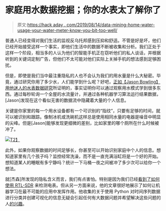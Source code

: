 # 家庭用水数据挖掘；你的水表太了解你了

> 原文:[https://hack aday . com/2019/08/14/data-mining-home-water-usage-your-water-meter-know-you-bit-too-well/](https://hackaday.com/2019/08/14/data-mining-home-water-usage-your-water-meter-knows-you-a-bit-too-well/)

普通人已经变得对我们生活的监视反乌托邦感到压抑和舒适。不管是好是坏，他们已经开始接受这样一个事实，即他们生活中的数据不断被收集和分析。我们正处于这样一个阶段，相当多的人认为他们的智能手机正在窃听他们的私人谈话，并根据听到的关键词定制广告，但他们不太可能对他们实际上关掉手机的想法感到足够困扰。

但是，即使是我们当中最注重隐私的人也不会认为我们的用水量是什么大秘密。毕竟，通过研究你用了多少水，人们能学到什么呢？好吧，[正如【Jason Bowling】用他迷人的水表数据研究](https://shortcircuitsandinfiniteloops.blogspot.com/2019/08/experiments-in-classifying-residential.html)所证明的，事实证明你可以通过观察用水模式学到很多东西。通过每秒轮询一个全屋的水流量计，并通过各种机器学习算法运行结果数据，[Jason]发现在这个看似无害的数据流中隐藏着大量的个人信息。

关键是你家里的每一个用水设备都有一个可识别的“指纹”，只要有足够的时间，就可以被识别和跟踪。像制冰机或洗碗机这样总是使用相同水量的电器是噪音中明显的尖峰。但是[Jason]能够发现更细微的差别，比如家里的哪个厕所在什么时候被冲了。

[![](../Images/113f11a1ba7fda32131b1a53742745e1.png)T2】](https://hackaday.com/wp-content/uploads/2019/08/waterdata_detail.png)

此外，如果你观察数据的时间足够长，你甚至可以开始识别家庭中个人的信息。想知道家里有几个孩子吗？监控经常洗澡，而不是一直充满浴缸将是一个好的开始。想知道某人的睡眠有多宁静吗？统计一下马桶一夜之间被冲了多少次可以给你一个想法。

就[杰森]所发现的隐私含义而言，我们有点害怕。特别是因为我们已经[看到了如何使用 RTL-SDR](https://hackaday.com/2017/12/21/read-home-power-meters-with-rtl-sdr/) 来检测电表。但从另一方面来说，他的文章很好地展示了如何让机器学习在最不可能的应用中发挥作用。他收集的关于使用 Python 对时间序列数据进行分类并创建可视化的信息无疑会引起任何有大数据问题并希望解决这些问题的人[的兴趣](https://hackaday.com/2015/05/18/ask-hackaday-the-internet-of-things-and-the-coming-age-of-big-data/)。